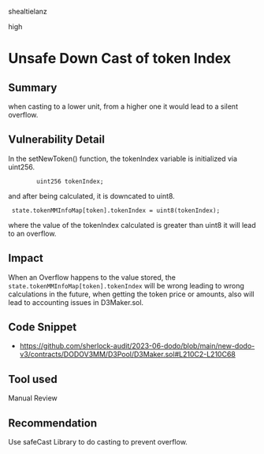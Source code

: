 shealtielanz

high

# Unsafe Down Cast of  token Index

## Summary
when casting to a lower unit, from a higher one it would lead to a silent overflow.
## Vulnerability Detail
In the setNewToken() function, the tokenIndex variable is initialized via uint256.
```solidity
        uint256 tokenIndex;
```
and after being calculated, it is downcated to uint8.
```solidity
 state.tokenMMInfoMap[token].tokenIndex = uint8(tokenIndex);
```
where the value of the tokenIndex calculated is greater than uint8 it will lead to an overflow.
## Impact
When an Overflow happens to the value stored, the  `state.tokenMMInfoMap[token].tokenIndex` will be wrong leading to wrong calculations in the future, when getting the token price or amounts, also will lead to accounting issues in D3Maker.sol.
## Code Snippet
- https://github.com/sherlock-audit/2023-06-dodo/blob/main/new-dodo-v3/contracts/DODOV3MM/D3Pool/D3Maker.sol#L210C2-L210C68
## Tool used

Manual Review

## Recommendation
Use safeCast Library to do casting to prevent overflow.